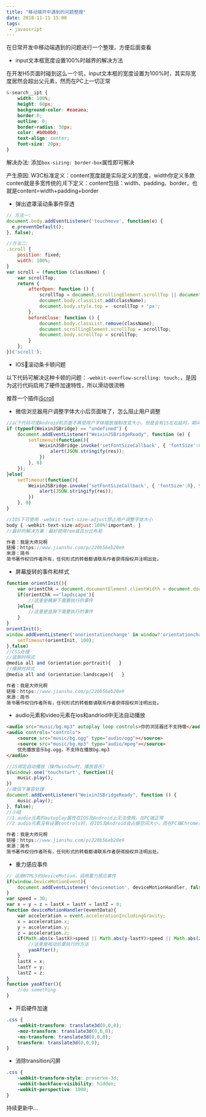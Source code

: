 ```yaml
---
title: "移动端开中遇到的问题整理"
date: 2018-11-11 15:00
tags:
 - javascript
---
```


在日常开发中移动端遇到的问题进行一个整理，方便后面查看
<!--more-->
* input文本框宽度设置100%时越界的解决方法

在开发H5页面时碰到这么一个坑，input文本框的宽度设置为100%时，其实际宽度居然会超出父元素，然而在PC上一切正常

```css
&-search__ipt {
    width: 100%;
    height: 60px;
    background-color: #eaeaea;
    border:0;
    outline: 0;
    border-radius: 30px;
    color: #b0b0b0;
    text-align: center;
    font-size: 20px;
}
```
解决办法: 添加`box-sizing: border-box`属性即可解决

产生原因: W3C标准定义：content宽度就是实际定义的宽度，width你定义多款conten就是多宽传统的,IE下定义：content包括：width、padding、border，也就是content=width+padding+border


* 弹出遮罩滚动条事件穿透

```javascript
// 方法一:
document.body.addEventListener('touchmove', function(e) {
  e.preventDefault();
}, false);

//方法二:
.scroll {
    position: fixed;
    width: 100%;
}
var scroll = (function (className) {
    var scrollTop;
    return {
        afterOpen: function () {
            scrollTop = document.scrollingElement.scrollTop || document.body.scrollTop;
            document.body.classList.add(className);
            document.body.style.top = -scrollTop + 'px';
        },
        beforeClose: function () {
            document.body.classList.remove(className);
            document.scrollingElement.scrollTop = scrollTop;
            document.body.scrollTop = scrollTop;
        }
    };
})('scroll');
```

* IOS滚动条卡顿问题

以下代码可解决这种卡顿的问题：`-webkit-overflow-scrolling: touch;`，是因为这行代码启用了硬件加速特性，所以滑动很流畅

推荐一个插件[iScroll](https://github.com/cubiq/iscroll)

* 微信浏览器用户调整字体大小后页面矬了，怎么阻止用户调整

```javascript
//以下代码可使Android机页面不再受用户字体缩放强制改变大小，但是会有1S左右延时，期间可以考虑loading来处理
if (typeof(WeixinJSBridge) == "undefined") {
    document.addEventListener("WeixinJSBridgeReady", function (e) {
        setTimeout(function(){
            WeixinJSBridge.invoke('setFontSizeCallback', { 'fontSize':0}, function(res){
                alert(JSON.stringify(res));
            })
        }, 0)
    });
}else{  
    setTimeout(function(){
        WeixinJSBridge.invoke('setFontSizeCallback', { 'fontSize':0}, function(res){
            alert(JSON.stringify(res));
        })
    }, 0)   
}

//IOS下可使用 -webkit-text-size-adjust禁止用户调整字体大小
body { -webkit-text-size-adjust:100%!important; }
//最好的解决方案：最好使用rem或百分比布局

作者：我是大师兄啊
链接：https://www.jianshu.com/p/220b56eb20e9
來源：简书
简书著作权归作者所有，任何形式的转载都请联系作者获得授权并注明出处。
```

* 屏幕旋转的事件和样式
```javascript
function orientInit(){
    var orientChk = document.documentElement.clientWidth > document.documentElement.clientHeight?'landscape':'portrait';
    if(orientChk =='lapdscape'){
        //这里是横屏下需要执行的事件
    }else{
        //这里是竖屏下需要执行的事件
    }
}
orientInit();
window.addEventListener('onorientationchange' in window?'orientationchange':'resize', function(){
    setTimeout(orientInit, 100);
},false)
//CSS处理
//竖屏时样式
@media all and (orientation:portrait){   }
//横屏时样式
@media all and (orientation:landscape){   }

作者：我是大师兄啊
链接：https://www.jianshu.com/p/220b56eb20e9
來源：简书
简书著作权归作者所有，任何形式的转载都请联系作者获得授权并注明出处。
```

* audio元素和video元素在ios和andriod中无法自动播放

```html
<audio src="music/bg.mp3" autoplay loop controls>你的浏览器还不支持哦</audio>
<audio controls="controls"> 
    <source src="music/bg.ogg" type="audio/ogg"></source>
    <source src="music/bg.mp3" type="audio/mpeg"></source>
    优先播放音乐bg.ogg，不支持在播放bg.mp3
</audio>
```
```javascript
//JS绑定自动播放（操作window时，播放音乐）
$(window).one('touchstart', function(){
    music.play();
})
//微信下兼容处理
document.addEventListener("WeixinJSBridgeReady", function () {
    music.play();
}, false);
//小结
//1.audio元素的autoplay属性在IOS及Android上无法使用，在PC端正常
//2.audio元素没有设置controls时，在IOS及Android会占据空间大小，而在PC端Chrome是不会占据任何空间

作者：我是大师兄啊
链接：https://www.jianshu.com/p/220b56eb20e9
來源：简书
简书著作权归作者所有，任何形式的转载都请联系作者获得授权并注明出处。
```

* 重力感应事件

```javascript
// 运用HTML5的deviceMotion，调用重力感应事件
if(window.DeviceMotionEvent){
    document.addEventListener('devicemotion', deviceMotionHandler, false)
}
var speed = 30;
var x = y = z = lastX = lastY = lastZ = 0;
function deviceMotionHandler(eventData){
    var acceleration = event.accelerationIncludingGravity;
    x = acceleration.x;
    y = acceleration.y; 
    z = acceleration.z;
    if(Math.abs(x-lastX)>speed || Math.abs(y-lastY)>speed || Math.abs(z-lastZ)>speed ){
        //这里是摇动后要执行的方法 
        yaoAfter();
    }
    lastX = x;
    lastY = y;
    lastZ = z;
}
function yaoAfter(){
    //do something
}
```

* 开启硬件加速 

```css
.css {
    -webkit-transform: translate3d(0,0,0);
    -moz-transform: translate3d(0,0,0);
    -ms-transform: translate3d(0,0,0);
    transform: translate3d(0,0,0);
}
```

* 消除transition闪屏

```css
.css {
    -webkit-transform-style: preserve-3d;
    -webkit-backface-visibility: hidden;
    -webkit-perspective: 1000;
}
```

持续更新中...